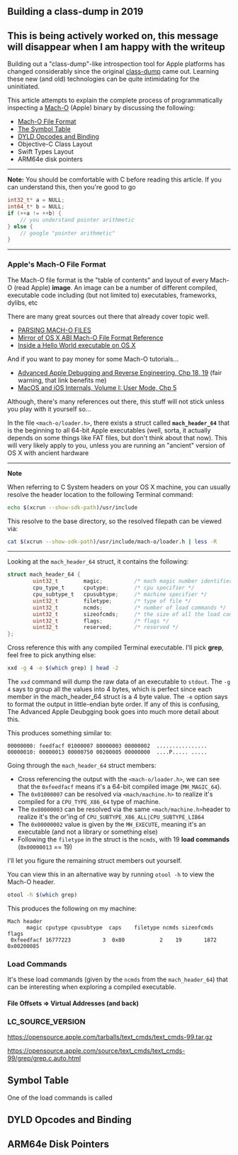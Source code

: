 ## Building a class-dump in 2019

## This is being actively worked on, this message will disappear when I am happy with the writeup

Building out a "class-dump"-like introspection tool for Apple platforms has changed considerably since the original [class-dump](http://stevenygard.com/projects/class-dump/) came out. Learning these new (and old) technologies can be quite intimidating for the uninitiated. 

This article attempts to explain the complete process of programmatically inspecting a [Mach-O](https://en.wikipedia.org/wiki/Mach-O) (Apple) binary by discussing the following:

* [Mach-O File Format](#apples_mach-o_file_format)
* [The Symbol Table](#the_symbol_table)
* [DYLD Opcodes and Binding](#dyld_opcodes_and_binding)
* Objective-C Class Layout
* Swift Types Layout
* ARM64e disk pointers

---
**Note:** You should be comfortable with C before reading this article. If you can understand this, then you're good to go
```c
int32_t* a = NULL;
int64_t* b = NULL;
if (++a != ++b) {
	// you understand pointer arithmetic
} else {
	// google "pointer arithmetic"
}
```

---

<a name="apples_mach-o_file_format"></a>
### Apple's Mach-O File Format

The Mach-O file format is the "table of contents" and layout of every Mach-O (read Apple) **image**. An image can be a number of different compiled, executable code including (but not limited to) executables, frameworks, dylibs, etc

There are many great sources out there that already cover topic well. 

* [PARSING MACH-O FILES](https://lowlevelbits.org/parsing-mach-o-files/)
* [Mirror of OS X ABI Mach-O File Format Reference](https://github.com/aidansteele/osx-abi-macho-file-format-reference)
* [Inside a Hello World executable on OS X](https://adrummond.net/posts/macho)

And if you want to pay money for some Mach-O tutorials...

* [Advanced Apple Debugging and Reverse Engineering, Chp 18, 19](https://store.raywenderlich.com/products/advanced-apple-debugging-and-reverse-engineering) (fair warning, that link benefits me)
* [MacOS and iOS Internals, Volume I: User Mode, Chp 5](http://www.newosxbook.com/index.php)


Although, there's many references out there, this stuff will not stick unless you play with it yourself so...

In the file `<mach-o/loader.h>`, there exists a struct called **`mach_header_64`** that is the beginning to all 64-bit Apple executables (well, sorta, it actually depends on some things like FAT files, but don't think about that now). This will very likely apply to you, unless you are running an "ancient" version of OS X with ancient hardware

---
**Note**

When referring to C System headers on your OS X machine, you can usually resolve the header location to the following Terminal command:


```bash
echo $(xcrun --show-sdk-path)/usr/include
```

This resolve to the base directory, so the resolved filepath can be viewed via:

```bash
cat $(xcrun --show-sdk-path)/usr/include/mach-o/loader.h | less -R
```

---

Looking at the `mach_header_64` struct, it contains the following:

```c
struct mach_header_64 {
        uint32_t        magic;          /* mach magic number identifier */
        cpu_type_t      cputype;        /* cpu specifier */
        cpu_subtype_t   cpusubtype;     /* machine specifier */
        uint32_t        filetype;       /* type of file */
        uint32_t        ncmds;          /* number of load commands */
        uint32_t        sizeofcmds;     /* the size of all the load commands */
        uint32_t        flags;          /* flags */
        uint32_t        reserved;       /* reserved */
};
```

Cross reference this with any compiled Terminal executable. I'll pick **grep**, feel free to pick anything else:

```bash
xxd -g 4 -e $(which grep) | head -2
```
The `xxd` command will dump the raw data of an executable to `stdout`. The `-g 4` says to group all the values into 4 bytes, which is perfect since each member in the mach_header_64 struct is a 4 byte value. The `-e` option says to format the output in little-endian byte order. If any of this is confusing, The Advanced Apple Deubgging book goes into much more detail about this. 

This produces something similar to:

```none
00000000: feedfacf 01000007 80000003 00000002  ................
00000010: 00000013 00000750 00200085 00000000  ....P..... .....
```
Going through the `mach_header_64` struct members:

* Cross referencing the output with the `<mach-o/loader.h>`, we can see that the `0xfeedfacf` means it's a 64-bit compiled image (`MH_MAGIC_64`).
* The `0x01000007` can be resolved via `<mach/machine.h>` to realize it's compiled for a `CPU_TYPE_X86_64` type of machine.
* The `0x80000003` can be resolved via the same `<mach/machine.h>`header to realize it's the or'ing of `CPU_SUBTYPE_X86_ALL|CPU_SUBTYPE_LIB64`
* The `0x00000002` value is given by the `MH_EXECUTE`, meaning it's an executable (and not a library or something else)
* Following the `filetype` in the struct is the `ncmds`, with 19 **load commands** (`0x00000013` == 19)

I'll let you figure the remaining struct members out yourself.

You can view this in an alternative way by running `otool -h` to view the Mach-O header.

```bash
otool -h $(which grep)
```

This produces the following on my machine:

```none
Mach header
      magic cputype cpusubtype  caps    filetype ncmds sizeofcmds      flags
 0xfeedfacf 16777223          3  0x80           2    19       1872 0x00200085
 ```

### Load Commands

It's these load commands (given by the `ncmds` from the `mach_header_64`) that can be interesting when exploring a compiled executable.


#### File Offsets => Virtual Addresses (and back)


### LC_SOURCE_VERSION

https://opensource.apple.com/tarballs/text_cmds/text_cmds-99.tar.gz

https://opensource.apple.com/source/text_cmds/text_cmds-99/grep/grep.c.auto.html


## Symbol Table

One of the load commands is called 

## DYLD Opcodes and Binding
<!-- 
You can use the [editor on GitHub](https://github.com/DerekSelander/dsdump/edit/master/docs/index.md) to maintain and preview the content for your website in Markdown files.

Whenever you commit to this repository, GitHub Pages will run [Jekyll](https://jekyllrb.com/) to rebuild the pages in your site, from the content in your Markdown files.

### Markdown

Markdown is a lightweight and easy-to-use syntax for styling your writing. It includes conventions for

```markdown
Syntax highlighted code block

# Header 1
## Header 2
### Header 3

- Bulleted
- List

1. Numbered
2. List

**Bold** and _Italic_ and `Code` text

[Link](url) and ![Image](src)
```

For more details see [GitHub Flavored Markdown](https://guides.github.com/features/mastering-markdown/).

### Jekyll Themes

Your Pages site will use the layout and styles from the Jekyll theme you have selected in your [repository settings](https://github.com/DerekSelander/dsdump/settings). The name of this theme is saved in the Jekyll `_config.yml` configuration file.

### Support or Contact

Having trouble with Pages? Check out our [documentation](https://help.github.com/categories/github-pages-basics/) or [contact support](https://github.com/contact) and we’ll help you sort it out.
 -->


## ARM64e Disk Pointers
